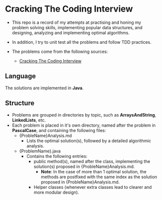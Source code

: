 # Cracking The Coding Interview

- This repo is a record of my attempts at practising and honing my problem solving skills, implementing popular data structures, and designing, analyzing and implementing optimal algorithms.

- In addition, I try to unit test all the problems and follow TDD practices.

- The problems come from the following sources:

  - [Cracking The Coding Interview](https://www.amazon.com/Cracking-Coding-Interview-Programming-Questions/dp/0984782850/ref=sr_1_1?dchild=1&keywords=cracking+the+coding+interview&qid=1620865491&sr=8-1)

## Language

The solutions are implemented in **Java**.

## Structure

- Problems are grouped in directories by topic, such as **ArraysAndString**, **LinkedLists**, etc.
- Each problem is placed in it's own directory, named after the problem in **PascalCase**, and containing the following files:
  - {ProbleName}Analysis.md
    - Lists the optimal solution(s), followed by a detailed algorithmic analysis.
  - {ProblemName}.java
    - Contains the following entries:
      - public method(s), named after the class, implementing the solution(s) proposed in {ProbleName}Analysis.md.
        - **Note**: In the case of more than 1 optimal solution, the methods are postfixed with the same index as the solution proposed in {ProbleName}Analysis.md.
      - Helper classes (whenever extra classes lead to clearer and more modular design).
